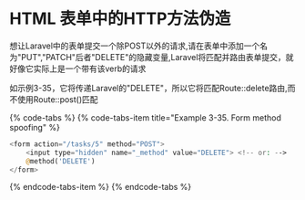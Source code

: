 # HTML 表单中的HTTP方法伪造

想让Laravel中的表单提交一个除POST以外的请求,请在表单中添加一个名为"PUT","PATCH"后者"DELETE"的隐藏变量,Laravel将匹配并路由表单提交，就好像它实际上是一个带有该verb的请求

如示例3-35，它将传递Laravel的"DELETE"，所以它将匹配Route::delete路由,而不使用Route::post\(\)匹配

{% code-tabs %}
{% code-tabs-item title="Example 3-35. Form method spoofing" %}
```php
<form action="/tasks/5" method="POST">
    <input type="hidden" name="_method" value="DELETE"> <!-- or: -->
    @method('DELETE')
</form>
```
{% endcode-tabs-item %}
{% endcode-tabs %}

